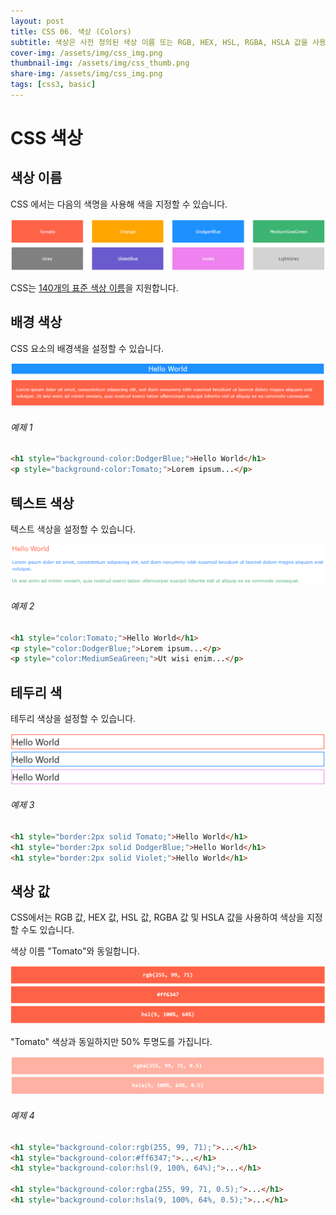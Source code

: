 ```yaml
---
layout: post
title: CSS 06. 색상 (Colors)
subtitle: 색상은 사전 정의된 색상 이름 또는 RGB, HEX, HSL, RGBA, HSLA 값을 사용하여 지정합니다.
cover-img: /assets/img/css_img.png
thumbnail-img: /assets/img/css_thumb.png
share-img: /assets/img/css_img.png
tags: [css3, basic]
---
```


# CSS 색상

## 색상 이름

CSS 에서는 다음의 색명을 사용해 색을 지정할 수 있습니다.

![html_color_01](https://github.com/devJiraynor/devJiraynor.github.io/blob/master/assets/img/html/html_colors_01.PNG?raw=true)

CSS는 [140개의 표준 색상 이름][140_standard_color]을 지원합니다.

[140_standard_color]: https://www.w3schools.com/colors/colors_names.asp "140가지 기본 색상"

## 배경 색상

CSS 요소의 배경색을 설정할 수 있습니다.

![html_color_02](https://github.com/devJiraynor/devJiraynor.github.io/blob/master/assets/img/html/html_colors_02.PNG?raw=true)

###### 예제 1

```html
<h1 style="background-color:DodgerBlue;">Hello World</h1>
<p style="background-color:Tomato;">Lorem ipsum...</p>
```

## 텍스트 색상

텍스트 색상을 설정할 수 있습니다.

![html_color_03](https://github.com/devJiraynor/devJiraynor.github.io/blob/master/assets/img/html/html_colors_03.PNG?raw=true)

###### 예제 2

```html
<h1 style="color:Tomato;">Hello World</h1>
<p style="color:DodgerBlue;">Lorem ipsum...</p>
<p style="color:MediumSeaGreen;">Ut wisi enim...</p>
```

## 테두리 색

테두리 색상을 설정할 수 있습니다.

![html_color_04](https://github.com/devJiraynor/devJiraynor.github.io/blob/master/assets/img/html/html_colors_04.PNG?raw=true)

###### 예제 3

```html
<h1 style="border:2px solid Tomato;">Hello World</h1>
<h1 style="border:2px solid DodgerBlue;">Hello World</h1>
<h1 style="border:2px solid Violet;">Hello World</h1>
```

## 색상 값

CSS에서는 RGB 값, HEX 값, HSL 값, RGBA 값 및 HSLA 값을 사용하여 색상을 지정할 수도 있습니다.

색상 이름 "Tomato"와 동일합니다.
  
![html_color_05](https://github.com/devJiraynor/devJiraynor.github.io/blob/master/assets/img/html/html_colors_05.PNG?raw=true)
  
"Tomato" 색상과 동일하지만 50% 투명도를 가집니다.
  
![html_color_06](https://github.com/devJiraynor/devJiraynor.github.io/blob/master/assets/img/html/html_colors_06.PNG?raw=true)
  
###### 예제 4
  
```html
<h1 style="background-color:rgb(255, 99, 71);">...</h1>
<h1 style="background-color:#ff6347;">...</h1>
<h1 style="background-color:hsl(9, 100%, 64%);">...</h1>

<h1 style="background-color:rgba(255, 99, 71, 0.5);">...</h1>
<h1 style="background-color:hsla(9, 100%, 64%, 0.5);">...</h1>
```
